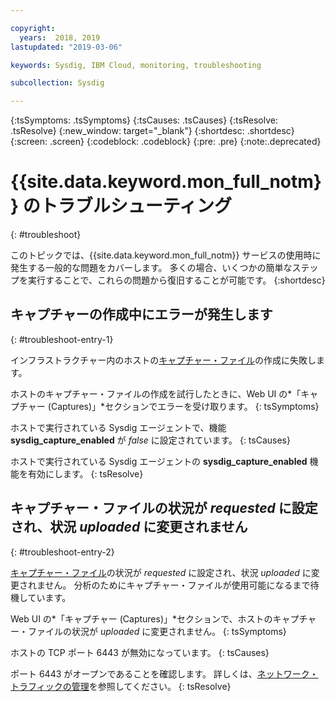 ```yaml
---

copyright:
  years:  2018, 2019
lastupdated: "2019-03-06"

keywords: Sysdig, IBM Cloud, monitoring, troubleshooting

subcollection: Sysdig

---
```


{:tsSymptoms: .tsSymptoms}
{:tsCauses: .tsCauses}
{:tsResolve: .tsResolve}
{:new_window: target="_blank"}
{:shortdesc: .shortdesc}
{:screen: .screen}
{:codeblock: .codeblock}
{:pre: .pre}
{:note:.deprecated}

# {{site.data.keyword.mon_full_notm}} のトラブルシューティング
{: #troubleshoot}

このトピックでは、{{site.data.keyword.mon_full_notm}} サービスの使用時に発生する一般的な問題をカバーします。 多くの場合、いくつかの簡単なステップを実行することで、これらの問題から復旧することが可能です。
{:shortdesc}

## キャプチャーの作成中にエラーが発生します
{: #troubleshoot-entry-1}

インフラストラクチャー内のホストの[キャプチャー・ファイル](/docs/services/Monitoring-with-Sysdig/captures.html#captures)の作成に失敗します。 

ホストのキャプチャー・ファイルの作成を試行したときに、Web UI の*「キャプチャー (Captures)」*セクションでエラーを受け取ります。
{: tsSymptoms}

ホストで実行されている Sysdig エージェントで、機能 **sysdig_capture_enabled** が *false* に設定されています。
{: tsCauses}

ホストで実行されている Sysdig エージェントの **sysdig_capture_enabled** 機能を有効にします。
{: tsResolve}


## キャプチャー・ファイルの状況が *requested* に設定され、状況 *uploaded* に変更されません
{: #troubleshoot-entry-2}

[キャプチャー・ファイル](/docs/services/Monitoring-with-Sysdig?topic=Sysdig-captures#captures)の状況が *requested* に設定され、状況 *uploaded* に変更されません。 分析のためにキャプチャー・ファイルが使用可能になるまで待機しています。

Web UI の*「キャプチャー (Captures)」*セクションで、ホストのキャプチャー・ファイルの状況が *uploaded* に変更されません。
{: tsSymptoms}

ホストの TCP ポート 6443 が無効になっています。
{: tsCauses}


ポート 6443 がオープンであることを確認します。 詳しくは、[ネットワーク・トラフィックの管理](/docs/services/Monitoring-with-Sysdig?topic=Sysdig-network#network_send)を参照してください。
{: tsResolve}


